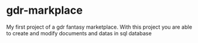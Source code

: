 # gdr-markplace
My first project of a gdr fantasy marketplace.
With this project you are able to create and modify documents and datas in sql database
